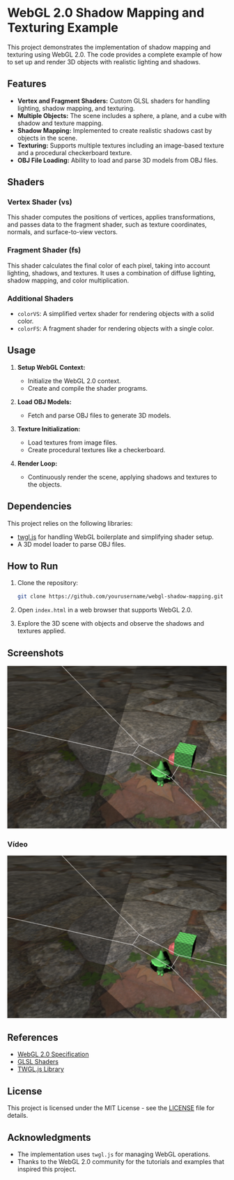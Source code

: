 # WebGL 2.0 Shadow Mapping and Texturing Example

This project demonstrates the implementation of shadow mapping and texturing using WebGL 2.0. The code provides a complete example of how to set up and render 3D objects with realistic lighting and shadows.

## Features

- **Vertex and Fragment Shaders:** Custom GLSL shaders for handling lighting, shadow mapping, and texturing.
- **Multiple Objects:** The scene includes a sphere, a plane, and a cube with shadow and texture mapping.
- **Shadow Mapping:** Implemented to create realistic shadows cast by objects in the scene.
- **Texturing:** Supports multiple textures including an image-based texture and a procedural checkerboard texture.
- **OBJ File Loading:** Ability to load and parse 3D models from OBJ files.

## Shaders

### Vertex Shader (vs)
This shader computes the positions of vertices, applies transformations, and passes data to the fragment shader, such as texture coordinates, normals, and surface-to-view vectors.

### Fragment Shader (fs)
This shader calculates the final color of each pixel, taking into account lighting, shadows, and textures. It uses a combination of diffuse lighting, shadow mapping, and color multiplication.

### Additional Shaders
- `colorVS`: A simplified vertex shader for rendering objects with a solid color.
- `colorFS`: A fragment shader for rendering objects with a single color.

## Usage

1. **Setup WebGL Context:**
   - Initialize the WebGL 2.0 context.
   - Create and compile the shader programs.

2. **Load OBJ Models:**
   - Fetch and parse OBJ files to generate 3D models.
   
3. **Texture Initialization:**
   - Load textures from image files.
   - Create procedural textures like a checkerboard.

4. **Render Loop:**
   - Continuously render the scene, applying shadows and textures to the objects.

## Dependencies

This project relies on the following libraries:

- [twgl.js](https://twgljs.org/) for handling WebGL boilerplate and simplifying shader setup.
- A 3D model loader to parse OBJ files.

## How to Run

1. Clone the repository:

   ```bash
   git clone https://github.com/yourusername/webgl-shadow-mapping.git
   ```

2. Open `index.html` in a web browser that supports WebGL 2.0.

3. Explore the 3D scene with objects and observe the shadows and textures applied.

## Screenshots

![Soft Shadows Image](SoftshadowsImage.png)

### Vídeo

[![Soft Shadows Video](SoftshadowsImage.png)](SoftShadowsVideo2.mp4)




## References

- [WebGL 2.0 Specification](https://www.khronos.org/registry/webgl/specs/latest/2.0/)
- [GLSL Shaders](https://www.opengl.org/documentation/glsl/)
- [TWGL.js Library](https://twgljs.org/)

## License

This project is licensed under the MIT License - see the [LICENSE](LICENSE) file for details.

## Acknowledgments

- The implementation uses `twgl.js` for managing WebGL operations.
- Thanks to the WebGL 2.0 community for the tutorials and examples that inspired this project.

